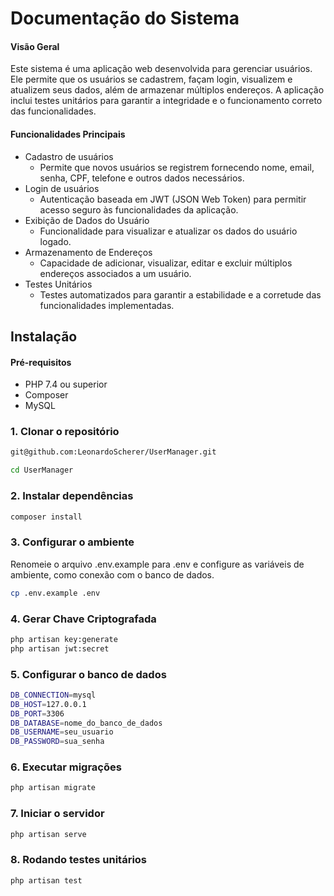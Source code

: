 # Documentação do Sistema
#### Visão Geral

Este sistema é uma aplicação web desenvolvida para gerenciar usuários. Ele permite que os usuários se cadastrem, façam login, visualizem e atualizem seus dados, além de armazenar múltiplos endereços. A aplicação inclui testes unitários para garantir a integridade e o funcionamento correto das funcionalidades.

#### Funcionalidades Principais
- Cadastro de usuários
    - Permite que novos usuários se registrem fornecendo nome, email, senha, CPF, telefone e outros dados necessários.
- Login de usuários
    - Autenticação baseada em JWT (JSON Web Token) para permitir acesso seguro às funcionalidades da aplicação.
- Exibição de Dados do Usuário
    - Funcionalidade para visualizar e atualizar os dados do usuário logado.
- Armazenamento de Endereços
    - Capacidade de adicionar, visualizar, editar e excluir múltiplos endereços associados a um usuário.
- Testes Unitários
    - Testes automatizados para garantir a estabilidade e a corretude das funcionalidades implementadas.

## Instalação
#### Pré-requisitos
- PHP 7.4 ou superior
- Composer
- MySQL

### 1. Clonar o repositório
```bash
git@github.com:LeonardoScherer/UserManager.git

cd UserManager
```

### 2. Instalar dependências
```bash
composer install
```
### 3. Configurar o ambiente
Renomeie o arquivo .env.example para .env e configure as variáveis de ambiente, como conexão com o banco de dados.
```bash
cp .env.example .env
```
### 4. Gerar Chave Criptografada
```bash
php artisan key:generate
php artisan jwt:secret
```
### 5. Configurar o banco de dados
```bash
DB_CONNECTION=mysql
DB_HOST=127.0.0.1
DB_PORT=3306
DB_DATABASE=nome_do_banco_de_dados
DB_USERNAME=seu_usuario
DB_PASSWORD=sua_senha
```
### 6. Executar migrações
```bash
php artisan migrate
```

### 7. Iniciar o servidor
```bash
php artisan serve
```

### 8. Rodando testes unitários
```bash
php artisan test
```
